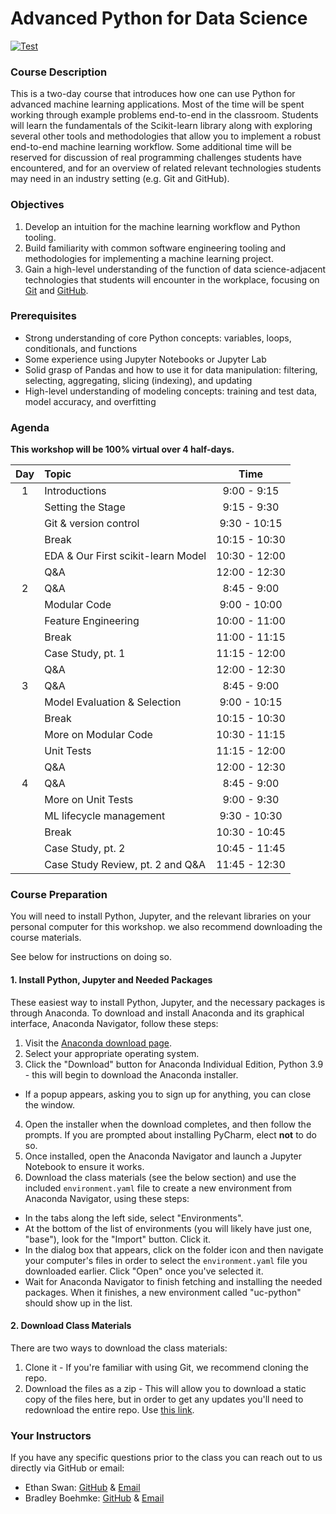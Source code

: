 # Advanced Python for Data Science

[![Test](https://github.com/uc-python/advanced-python-datasci/workflows/Test/badge.svg)](https://github.com/uc-python/advanced-python-datasci/actions?query=workflow%3ATest)

### Course Description

This is a two-day course that introduces how one can use Python for advanced machine learning applications.
Most of the time will be spent working through example problems end-to-end in the classroom.
Students will learn the fundamentals of the Scikit-learn library along with exploring several other tools and methodologies that allow you to implement a robust end-to-end machine learning workflow.
Some additional time will be reserved for discussion of real programming challenges students have encountered, and for an overview of related relevant technologies students may need in an industry setting (e.g. Git and GitHub).

### Objectives

1. Develop an intuition for the machine learning workflow and Python tooling.
2. Build familiarity with common software engineering tooling and methodologies for implementing a machine learning project.
3. Gain a high-level understanding of the function of data science-adjacent technologies that students will encounter in the workplace, focusing on [Git](https://git-scm.com) and [GitHub](https://github.com).

### Prerequisites

- Strong understanding of core Python concepts: variables, loops, conditionals, and functions
- Some experience using Jupyter Notebooks or Jupyter Lab
- Solid grasp of Pandas and how to use it for data manipulation: filtering, selecting, aggregating, slicing (indexing), and updating
- High-level understanding of modeling concepts: training and test data, model accuracy, and overfitting

### Agenda
**This workshop will be 100% virtual over 4 half-days.**

| Day | Topic                                                                          |     Time      |
| :-: | :----------------------------------------------------------------------------- | :-----------: |
|  1  | Introductions                                                                  |  9:00 -  9:15 |
|     | Setting the Stage                                                              |  9:15 -  9:30 |
|     | Git & version control                                                          |  9:30 - 10:15 |
|     | Break                                                                          | 10:15 - 10:30 |
|     | EDA & Our First scikit-learn Model                                             | 10:30 - 12:00 |
|     | Q&A                                                                            | 12:00 - 12:30 |
|  2  | Q&A                                                                            |  8:45 -  9:00 |
|     | Modular Code                                                                   |  9:00 - 10:00 |
|     | Feature Engineering                                                            | 10:00 - 11:00 |
|     | Break                                                                          | 11:00 - 11:15 |
|     | Case Study, pt. 1                                                              | 11:15 - 12:00 |
|     | Q&A                                                                            | 12:00 - 12:30 |
|  3  | Q&A                                                                            |  8:45 - 9:00  |
|     | Model Evaluation & Selection                                                   |  9:00 - 10:15 |
|     | Break                                                                          | 10:15 - 10:30 |
|     | More on Modular Code                                                           | 10:30 - 11:15 |
|     | Unit Tests                                                                     | 11:15 - 12:00 |
|     | Q&A                                                                            | 12:00 - 12:30 |
|  4  | Q&A                                                                            |  8:45 -  9:00 |
|     | More on Unit Tests                                                             |  9:00 -  9:30 |
|     | ML lifecycle management                                                        |  9:30 - 10:30 |
|     | Break                                                                          | 10:30 - 10:45 |
|     | Case Study, pt. 2                                                              | 10:45 - 11:45 |
|     | Case Study Review, pt. 2 and Q&A                                               | 11:45 - 12:30 |

### Course Preparation

You will need to install Python, Jupyter, and the relevant libraries on your personal computer for this workshop. we also recommend downloading the course materials.

See below for instructions on doing so.

#### 1. Install Python, Jupyter and Needed Packages

These easiest way to install Python, Jupyter, and the necessary packages is through Anaconda. To download and install Anaconda and its graphical interface, Anaconda Navigator, follow these steps:

1. Visit the [Anaconda download page](https://www.anaconda.com/products/individual).
2. Select your appropriate operating system.
3. Click the "Download" button for Anaconda Individual Edition, Python 3.9 - this will begin to download the Anaconda installer.
- If a popup appears, asking you to sign up for anything, you can close the window.
4. Open the installer when the download completes, and then follow the prompts. If you are prompted about installing PyCharm, elect **not** to do so.
5. Once installed, open the Anaconda Navigator and launch a Jupyter Notebook to ensure it works.
6. Download the class materials (see the below section) and use the included `environment.yaml` file to create a new environment from Anaconda Navigator, using these steps:
  - In the tabs along the left side, select "Environments".
  - At the bottom of the list of environments (you will likely have just one, "base"), look for the "Import" button. Click it.
  - In the dialog box that appears, click on the folder icon and then navigate your computer's files in order to select the `environment.yaml` file you downloaded earlier. Click "Open" once you've selected it.
  - Wait for Anaconda Navigator to finish fetching and installing the needed packages. When it finishes, a new environment called "uc-python" should show up in the list.


#### 2. Download Class Materials

There are two ways to download the class materials:

1. Clone it - If you're familiar with using Git, we recommend cloning the repo.
2. Download the files as a zip - This will allow you to download a static copy of the files here, but in order to get any updates you'll need to redownload the entire repo. Use [this link](https://github.com/uc-python/advanced-python-datasci/archive/master.zip).

### Your Instructors

If you have any specific questions prior to the class you can reach out to us directly via GitHub or email:

  * Ethan Swan: [GitHub](https://www.github.com/eswan18) & [Email](mailto:ethanpswan@gmail.com)
  * Bradley Boehmke: [GitHub](https://www.github.com/bradleyboehmke) & [Email](mailto:bradleyboehmke@gmail.com)
